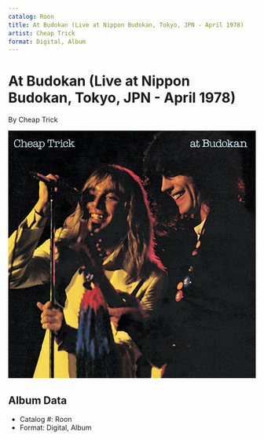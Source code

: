 ```yaml
---
catalog: Roon
title: At Budokan (Live at Nippon Budokan, Tokyo, JPN - April 1978)
artist: Cheap Trick
format: Digital, Album
---
```


# At Budokan (Live at Nippon Budokan, Tokyo, JPN - April 1978)

By Cheap Trick

![](../../assets/albumcovers/Cheap_Trick-At_Budokan_Live_at_Nippon_Budokan__Tokyo__JPN_-_April_1978.png)

## Album Data

- Catalog #: Roon
- Format: Digital, Album

